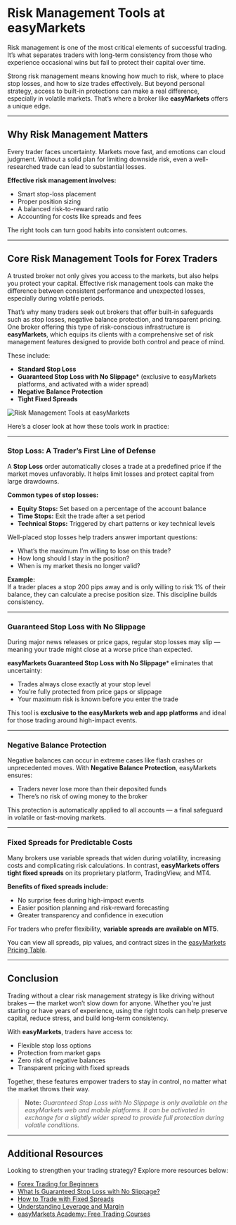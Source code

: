<!--meta
title: Risk Management Tools at easyMarkets
slug: risk-management-tools-at-easymarkets
canonical_url:  https://www.easy-markets.com/risk-management-tools
date: 2025-10-08
keywords: [risk management, forex trading, stop loss, easyMarkets, guaranteed stop loss, fixed spreads, negative balance protection]
primary-keyword: risk management tools
meta_description: Discover the best risk management tools for traders, including stop losses, guaranteed protection, and fixed spreads from easyMarkets.
og_image: https://github.com/user-attachments/assets/f52e8de4-5cd3-4766-bda0-360406a8fb6b
images: [https://github.com/user-attachments/assets/f52e8de4-5cd3-4766-bda0-360406a8fb6b]
twitter_card: easyMarkets
-->

# Risk Management Tools at easyMarkets

Risk management is one of the most critical elements of successful trading. It’s what separates traders with long-term consistency from those who experience occasional wins but fail to protect their capital over time.

Strong risk management means knowing how much to risk, where to place stop losses, and how to size trades effectively. But beyond personal strategy, access to built-in protections can make a real difference, especially in volatile markets. That’s where a broker like **easyMarkets** offers a unique edge.

---

## Why Risk Management Matters

Every trader faces uncertainty. Markets move fast, and emotions can cloud judgment. Without a solid plan for limiting downside risk, even a well-researched trade can lead to substantial losses.

**Effective risk management involves:**

- Smart stop-loss placement  
- Proper position sizing  
- A balanced risk-to-reward ratio  
- Accounting for costs like spreads and fees  

The right tools can turn good habits into consistent outcomes.

---

## Core Risk Management Tools for Forex Traders

A trusted broker not only gives you access to the markets, but also helps you protect your capital. Effective risk management tools can make the difference between consistent performance and unexpected losses, especially during volatile periods.

That’s why many traders seek out brokers that offer built-in safeguards such as stop losses, negative balance protection, and transparent pricing. One broker offering this type of risk-conscious infrastructure is **easyMarkets**, which equips its clients with a comprehensive set of risk management features designed to provide both control and peace of mind.

These include:

- **Standard Stop Loss**  
- **Guaranteed Stop Loss with No Slippage*** (exclusive to easyMarkets platforms, and activated with a wider spread)  
- **Negative Balance Protection**  
- **Tight Fixed Spreads**

![Risk Management Tools at easyMarkets](https://github.com/user-attachments/assets/f52e8de4-5cd3-4766-bda0-360406a8fb6b)

Here’s a closer look at how these tools work in practice:

---

### Stop Loss: A Trader’s First Line of Defense

A **Stop Loss** order automatically closes a trade at a predefined price if the market moves unfavorably. It helps limit losses and protect capital from large drawdowns.

**Common types of stop losses:**

- **Equity Stops:** Set based on a percentage of the account balance  
- **Time Stops:** Exit the trade after a set period  
- **Technical Stops:** Triggered by chart patterns or key technical levels  

Well-placed stop losses help traders answer important questions:

- What’s the maximum I’m willing to lose on this trade?  
- How long should I stay in the position?  
- When is my market thesis no longer valid?  

**Example:**  
If a trader places a stop 200 pips away and is only willing to risk 1% of their balance, they can calculate a precise position size. This discipline builds consistency.

---

### Guaranteed Stop Loss with No Slippage

During major news releases or price gaps, regular stop losses may slip — meaning your trade might close at a worse price than expected.

**easyMarkets Guaranteed Stop Loss with No Slippage*** eliminates that uncertainty:

- Trades always close exactly at your stop level  
- You’re fully protected from price gaps or slippage  
- Your maximum risk is known before you enter the trade  

This tool is **exclusive to the easyMarkets web and app platforms** and ideal for those trading around high-impact events.

---

### Negative Balance Protection

Negative balances can occur in extreme cases like flash crashes or unprecedented moves. With **Negative Balance Protection**, easyMarkets ensures:

- Traders never lose more than their deposited funds  
- There’s no risk of owing money to the broker  

This protection is automatically applied to all accounts — a final safeguard in volatile or fast-moving markets.

---

### Fixed Spreads for Predictable Costs

Many brokers use variable spreads that widen during volatility, increasing costs and complicating risk calculations. In contrast, **easyMarkets offers tight fixed spreads** on its proprietary platform, TradingView, and MT4.

**Benefits of fixed spreads include:**

- No surprise fees during high-impact events  
- Easier position planning and risk-reward forecasting  
- Greater transparency and confidence in execution  

For traders who prefer flexibility, **variable spreads are available on MT5**.

You can view all spreads, pip values, and contract sizes in the [easyMarkets Pricing Table](https://www.easy-markets.com/en/trading/spreads-and-margins/).

---

## Conclusion

Trading without a clear risk management strategy is like driving without brakes — the market won’t slow down for anyone. Whether you're just starting or have years of experience, using the right tools can help preserve capital, reduce stress, and build long-term consistency.

With **easyMarkets**, traders have access to:

- Flexible stop loss options  
- Protection from market gaps  
- Zero risk of negative balances  
- Transparent pricing with fixed spreads  

Together, these features empower traders to stay in control, no matter what the market throws their way.

> **Note:** *Guaranteed Stop Loss with No Slippage is only available on the easyMarkets web and mobile platforms. It can be activated in exchange for a slightly wider spread to provide full protection during volatile conditions.*

---

## Additional Resources

Looking to strengthen your trading strategy? Explore more resources below:

- [Forex Trading for Beginners](https://github.com/JohnnyMTP/easyMarkets/blob/main/Forex%20Trading%20For%20Beginners.md)  
- [What Is Guaranteed Stop Loss with No Slippage?](https://www.easy-markets.com/risk-tools/guaranteed-stop-loss)  
- [How to Trade with Fixed Spreads](https://www.easy-markets.com/platform/fixed-spreads)  
- [Understanding Leverage and Margin](https://www.easy-markets.com/learn-forex/leverage)  
- [easyMarkets Academy: Free Trading Courses](https://www.easy-markets.com/academy)
